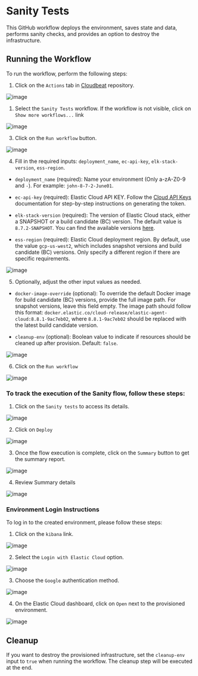 # Sanity Tests

This GitHub workflow deploys the environment, saves state and data, performs sanity checks, and provides an option to destroy the infrastructure.

## Running the Workflow

To run the workflow, perform the following steps:

1. Click on the `Actions` tab in [Cloudbeat](https://github.com/elastic/cloudbeat) repository.

![image](https://github.com/elastic/cloudbeat/assets/99176494/2686668f-7be6-4b55-a37b-e37426c1a0e1)

1. Select the `Sanity Tests` workflow. If the workflow is not visible, click on `Show more workflows...` link

![image](https://github.com/elastic/cloudbeat/assets/99176494/f2e8ce8f-11f5-483d-b067-b24db3f58114)

3. Click on the `Run workflow` button.

![image](https://github.com/elastic/cloudbeat/assets/99176494/115fdd53-cff7-406a-bc3d-d65d5199389f)

4. Fill in the required inputs: `deployment_name`, `ec-api-key`, `elk-stack-version`, `ess-region`.

- `deployment_name` (required): Name your environment (Only a-zA-Z0-9 and `-`). For example: `john-8-7-2-June01`.

- `ec-api-key` (required): Elastic Cloud API KEY. Follow the [Cloud API Keys](https://www.elastic.co/guide/en/cloud/current/ec-api-authentication.html) documentation for step-by-step instructions on generating the token.

- `elk-stack-version` (required): The version of Elastic Cloud stack, either a SNAPSHOT or a build candidate (BC) version. The default value is `8.7.2-SNAPSHOT`. You can find the available versions [here](https://artifacts-staging.elastic.co/dra-info/index.html).

- `ess-region` (required): Elastic Cloud deployment region. By default, use the value `gcp-us-west2`, which includes snapshot versions and build candidate (BC) versions. Only specify a different region if there are specific requirements.


![image](https://github.com/elastic/cloudbeat/assets/99176494/06d8144d-13cc-4e13-92fc-19f52ce8206b)

5. Optionally, adjust the other input values as needed.

- `docker-image-override` (optional): To override the default Docker image for build candidate (BC) versions, provide the full image path. For snapshot versions, leave this field empty. The image path should follow this format: `docker.elastic.co/cloud-release/elastic-agent-cloud:8.8.1-9ac7eb02`, where `8.8.1-9ac7eb02` should be replaced with the latest build candidate version.

- `cleanup-env` (optional): Boolean value to indicate if resources should be cleaned up after provision. Default: `false`.

![image](https://github.com/elastic/cloudbeat/assets/99176494/bac5004d-7cbc-4a34-8127-3acd11acc90e)

6. Click on the `Run workflow`

![image](https://github.com/elastic/cloudbeat/assets/99176494/5e5131ba-264e-4444-8879-aa612d5de778)


### To track the execution of the Sanity flow, follow these steps:

1. Click on the `Sanity tests` to access its details.

![image](https://github.com/elastic/cloudbeat/assets/99176494/abe8182d-4229-41bd-8604-ed5202d23574)


2. Click on `Deploy`

![image](https://github.com/elastic/cloudbeat/assets/99176494/230743cf-02ff-40cb-9069-d747b460824c)

3. Once the flow execution is complete, click on the `Summary` button to get the summary report.

![image](https://github.com/elastic/cloudbeat/assets/99176494/7751d919-1605-4d07-9cfd-c98336051e3d)

4. Review Summary details

![image](https://github.com/elastic/cloudbeat/assets/99176494/1b41fba0-0ee5-4d37-b2f8-cdd6f632eadc)


### Environment Login Instructions

To log in to the created environment, please follow these steps:

1. Click on the `kibana` link.

![image](https://github.com/elastic/cloudbeat/assets/99176494/500351cf-6029-4bd5-bc6f-e6e046fbb73d)

2. Select the `Login with Elastic Cloud` option.

![image](https://github.com/elastic/cloudbeat/assets/99176494/c3c1521e-e997-43ce-af76-b00aa0fa353a)

3. Choose the `Google` authentication method.

![image](https://github.com/elastic/cloudbeat/assets/99176494/f5209ed8-3bd7-420e-a3d1-cffb4c3711c9)

4. On the Elastic Cloud dashboard, click on `Open` next to the provisioned environment.

![image](https://github.com/elastic/cloudbeat/assets/99176494/b2bcf5f3-d463-4d2c-8073-8ef9183c9ada)


## Cleanup

If you want to destroy the provisioned infrastructure, set the `cleanup-env` input to `true` when running the workflow. The cleanup step will be executed at the end.
